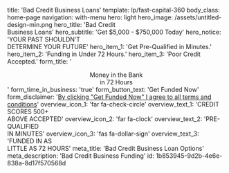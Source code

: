 title: 'Bad Credit Business Loans'
template: lp/fast-capital-360
body_class: home-page
navigation: with-menu
hero: light
hero_image: /assets/untitled-design-min.png
hero_title: 'Bad Credit </br>Business Loans'
hero_subtitle: 'Get $5,000 - $750,000 Today'
hero_notice: 'YOUR PAST SHOULDN’T </br>DETERMINE YOUR FUTURE'
hero_item_1: 'Get Pre-Qualified in Minutes.'
hero_item_2: 'Funding in Under 72 Hours.'
hero_item_3: 'Poor Credit Accepted.'
form_title: '<center>Money in the Bank</br>in 72 Hours</center>'
form_time_in_business: 'true'
form_button_text: 'Get Funded Now'
form_disclaimer: '<a href="/terms-of-use" target="_blank">By clicking "Get Funded Now" I agree to all <span>terms and conditions</span></a>'
overview_icon_1: 'far fa-check-circle'
overview_text_1: 'CREDIT SCORES 500+ </br>ABOVE ACCEPTED'
overview_icon_2: 'far fa-clock'
overview_text_2: 'PRE-QUALIFIED</br>IN MINUTES'
overview_icon_3: 'fas fa-dollar-sign'
overview_text_3: 'FUNDED IN AS </br>LITTLE AS 72 HOURS'
meta_title: 'Bad Credit Business Loan Options'
meta_description: 'Bad Credit Business Funding'
id: 1b853945-9d2b-4e6e-838a-8d17f570568d
